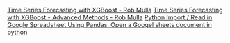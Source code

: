 [Time Series Forecasting with XGBoost - Rob Mulla](https://www.youtube.com/watch?v=vV12dGe_Fho)
[Time Series Forecasting with XGBoost - Advanced Methods - Rob Mulla](https://www.youtube.com/watch?v=z3ZnOW-S550)
[Python Import / Read in Google Spreadsheet Using Pandas. Open a Googel sheets document in python](https://www.youtube.com/watch?v=t6WSY9D_ORQ)
